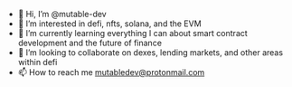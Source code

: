 - 👋 Hi, I’m @mutable-dev
- 👀 I’m interested in defi, nfts, solana, and the EVM
- 🌱 I’m currently learning everything I can about smart contract development and the future of finance
- 💞️ I’m looking to collaborate on dexes, lending markets, and other areas within defi
- 📫 How to reach me mutabledev@protonmail.com

<!---
mutable-dev/mutable-dev is a ✨ special ✨ repository because its `README.md` (this file) appears on your GitHub profile.
You can click the Preview link to take a look at your changes.
--->
